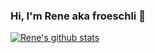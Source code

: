 ### Hi, I'm Rene aka froeschli 👋

[![Rene's github stats](https://github-readme-stats.vercel.app/api?username=poyyaren&show_icons=true&count_private=true&theme=tokyonight)](https://github.com/poyyaren/github-readme-stats)

<!--
**poyyaren/poyyaren** is a ✨ _special_ ✨ repository because its `README.md` (this file) appears on your GitHub profile.

Here are some ideas to get you started:

- 🔭 I’m currently working on ...
- 🌱 I’m currently learning ...
- 👯 I’m looking to collaborate on ...
- 🤔 I’m looking for help with ...
- 💬 Ask me about ...
- 📫 How to reach me: ...
- 😄 Pronouns: ...
- ⚡ Fun fact: ...
-->
